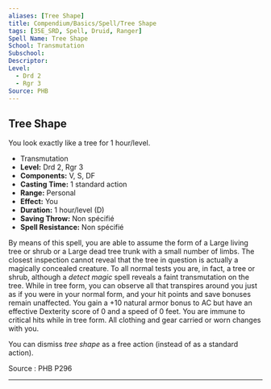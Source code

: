 ```yaml
---
aliases: [Tree Shape]
title: Compendium/Basics/Spell/Tree Shape
tags: [35E_SRD, Spell, Druid, Ranger]
Spell Name: Tree Shape
School: Transmutation
Subschool: 
Descriptor: 
Level:
  - Drd 2
  - Rgr 3
Source: PHB
---
```



## Tree Shape

You look exactly like a tree for 1 hour/level.

*   Transmutation
*   **Level:** Drd 2, Rgr 3
*   **Components:** V, S, DF
*   **Casting Time:** 1 standard action
*   **Range:** Personal
*   **Effect:** You
*   **Duration:** 1 hour/level (D)
*   **Saving Throw:** Non spécifié
*   **Spell Resistance:** Non spécifié

<p>By means of this spell, you are able to assume the form of a Large living tree or shrub or a Large dead tree trunk with a small number of limbs. The closest inspection cannot reveal that the tree in question is actually a magically concealed creature. To all normal tests you are, in fact, a tree or shrub, although a <i>detect magic</i> spell reveals a faint transmutation on the tree. While in tree form, you can observe all that transpires around you just as if you were in your normal form, and your hit points and save bonuses remain unaffected. You gain a +10 natural armor bonus to AC but have an effective Dexterity score of 0 and a speed of 0 feet. You are immune to critical hits while in tree form. All clothing and gear carried or worn changes with you.</p><p>You can dismiss <i>tree shape</i> as a free action (instead of as a standard action).</p>

Source : PHB P296

---
